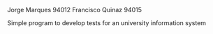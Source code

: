 Jorge Marques 94012
Francisco Quinaz 94015

Simple program to develop tests for an university information system
